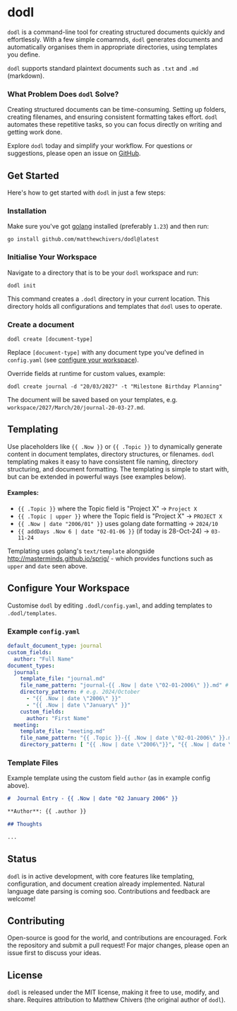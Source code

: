 # dodl

`dodl` is a command-line tool for creating structured documents quickly and effortlessly.  With a few simple comamnds, `dodl` generates documents and automatically organises them in appropriate directories, using templates you define.

`dodl` supports standard plaintext documents such as `.txt` and `.md` (markdown).

### What Problem Does `dodl` Solve?

Creating structured documents can be time-consuming.  Setting up folders, creating filenames, and ensuring consistent formatting takes effort. `dodl` automates these repetitive tasks, so you can focus directly on writing and getting work done.

Explore `dodl` today and simplify your workflow.  For questions or suggestions, please open an issue on [GitHub](https://github.com/matthewchivers/dodl).

## Get Started

Here's how to get started with `dodl` in just a few steps:

### Installation

Make sure you've got [golang](https://go.dev/doc/install) installed (preferably `1.23`) and then run:

```
go install github.com/matthewchivers/dodl@latest
```

### Initialise Your Workspace

Navigate to a directory that is to be your `dodl` workspace and run:
```
dodl init
```

This command creates a `.dodl` directory in your current location.  This directory holds all configurations and templates that `dodl` uses to operate.

### Create a document

```
dodl create [document-type]
```

Replace `[document-type]` with any document type you've defined in `config.yaml` (see [configure your workspace](#configure-your-workspace)).

Override fields at runtime for custom values, example:

```
dodl create journal -d "20/03/2027" -t "Milestone Birthday Planning"
```

The document will be saved based on your templates, e.g. `workspace/2027/March/20/journal-20-03-27.md`.

## Templating

Use placeholders like `{{ .Now }}` or `{{ .Topic }}` to dynamically generate content in document templates, directory structures, or filenames.  `dodl` templating makes it easy to have consistent file naming, directory structuring, and document formatting.  The templating is simple to start with, but can be extended in powerful ways (see examples below).

#### Examples:
* `{{ .Topic }}` where the Topic field is "Project X" -> `Project X`
* `{{ .Topic | upper }}` where the Topic field is "Project X" -> `PROJECT X`
* `{{ .Now | date "2006/01" }}` uses golang date formatting -> `2024/10`
* `{{ addDays .Now 6 | date "02-01-06 }}` (if today is 28-Oct-24) -> `03-11-24`

Templating uses golang's `text/template` alongside http://masterminds.github.io/sprig/ - which provides functions such as `upper` and `date` seen above.

## Configure Your Workspace

Customise `dodl` by editing `.dodl/config.yaml`, and adding templates to `.dodl/templates`.

### Example `config.yaml`
``` yaml
default_document_type: journal
custom_fields:
  author: "Full Name"
document_types:
  journal:
    template_file: "journal.md"
    file_name_pattern: "journal-{{ .Now | date \"02-01-2006\" }}.md" # e.g. journal-
    directory_pattern: # e.g. 2024/October
      - "{{ .Now | date \"2006\" }}"
      - "{{ .Now | date \"January\" }}"
    custom_fields:
      author: "First Name"
  meeting:
    template_file: "meeting.md"
    file_name_pattern: "{{ .Topic }}-{{ .Now | date \"02-01-2006\" }}.md"
    directory_pattern: [ "{{ .Now | date \"2006\"}}", "{{ .Now | date \"01\"}}" ]
```

### Template Files

Example template using the custom field `author` (as in example config above).

``` md
#  Journal Entry - {{ .Now | date "02 January 2006" }}

**Author**: {{ .author }}

## Thoughts

...
```

## Status

`dodl` is in active development, with core features like templating, configuration, and document creation already implemented. Natural language date parsing is coming soo.  Contributions and feedback are welcome!

## Contributing

Open-source is good for the world, and contributions are encouraged.  Fork the repository and submit a pull request!  For major changes, please open an issue first to discuss your ideas.

## License
`dodl` is released under the MIT license, making it free to use, modify, and share.  Requires attribution to Matthew Chivers (the original author of `dodl`).
